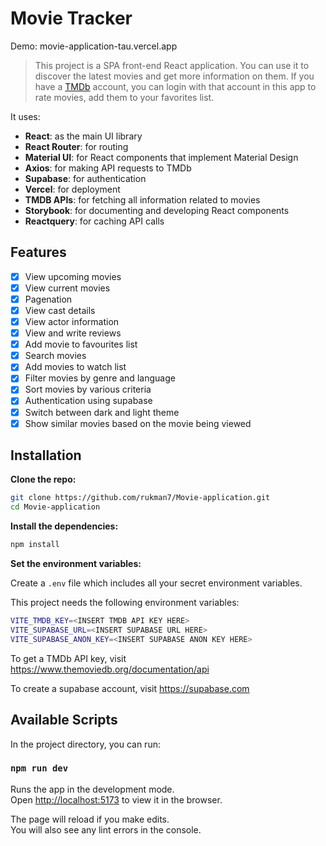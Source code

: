 # Movie Tracker

Demo: movie-application-tau.vercel.app

> This project is a SPA front-end React application. You can use it to discover the latest movies and get more information on them. If you have a [TMDb](https://www.themoviedb.org/) account, you can login with that account in this app to rate movies, add them to your favorites list.

It uses:

- **React**: as the main UI library
- **React Router**: for routing
- **Material UI**: for React components that implement Material Design
- **Axios**: for making API requests to TMDb
- **Supabase**: for authentication
- **Vercel**: for deployment
- **TMDB APIs**: for fetching all information related to movies
- **Storybook**: for documenting and developing React components
- **Reactquery**: for caching API calls

## Features

- [x] View upcoming movies
- [x] View current movies
- [x] Pagenation
- [x] View cast details
- [x] View actor information
- [x] View and write reviews
- [x] Add movie to favourites list
- [x] Search movies
- [x] Add movies to watch list
- [x] Filter movies by genre and language
- [x] Sort movies by various criteria
- [x] Authentication using supabase
- [x] Switch between dark and light theme
- [x] Show similar movies based on the movie being viewed

## Installation

**Clone the repo:**

```bash
git clone https://github.com/rukman7/Movie-application.git
cd Movie-application
```

**Install the dependencies:**

```bash
npm install
```

**Set the environment variables:**

Create a `.env` file which includes all your secret environment variables.

This project needs the following environment variables:

```bash
VITE_TMDB_KEY=<INSERT TMDB API KEY HERE>
VITE_SUPABASE_URL=<INSERT SUPABASE URL HERE>
VITE_SUPABASE_ANON_KEY=<INSERT SUPABASE ANON KEY HERE>
```

To get a TMDb API key, visit https://www.themoviedb.org/documentation/api

To create a supabase account, visit https://supabase.com

## Available Scripts

In the project directory, you can run:

### `npm run dev`

Runs the app in the development mode.<br />
Open [http://localhost:5173](http://localhost:5173) to view it in the browser.

The page will reload if you make edits.<br />
You will also see any lint errors in the console.